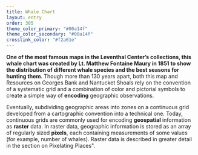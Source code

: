 ```yaml
---
title: Whale Chart
layout: entry
order: 305
theme_color_primary: "#00a14f"
theme_color_secondary: "#00a14f"
crosslink_color: "#f2a61e"
---
```


**One of the most famous maps in the Leventhal Center’s collections, this whale chart was created by Lt. Matthew Fontaine Maury in 1851 to show the distribution of different whale species and the best seasons for hunting them**. Though more than 130 years apart, both this map and Resources on Georges Bank and Nantucket Shoals rely on the convention of a systematic grid and a combination of color and pictorial symbols to create a simple way of **encoding** geographic observations.

Eventually, subdividing geographic areas into zones on a continuous grid developed from a cartographic convention into a technical one. Today, continuous grids are commonly used for encoding **geospatial** information as **raster** data. In raster data, geographic information is stored as an array of regularly sized **pixels**, each containing measurements of some values (for example, number of whales). Raster data is described in greater detail in the section on <span class="crosslink">Pixelating Places"</span>.